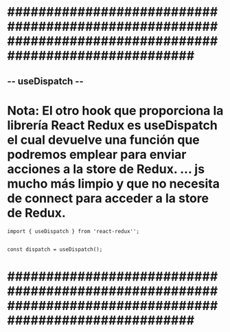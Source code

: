 # ######################################################################################################### #


## -- useDispatch -- ##


# Nota: El otro hook que proporciona la librería React Redux es useDispatch el cual devuelve una función que podremos emplear para enviar acciones a la store de Redux. ... js mucho más limpio y que no necesita de connect para acceder a la store de Redux.


    import { useDispatch } from 'react-redux'';


    const dispatch = useDispatch();


# ######################################################################################################### #